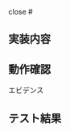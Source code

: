 <!-- Thank you for submitting a Pull Request. Please: 
* Ensure that the code is up-to-date with the `master` branch.
* Include a description of the proposed changes and how to test them.
* Consider adding the `no-deploy` label if this PR shouldn't be deployed and does not alter the data served by the API.
-->

close #

## 実装内容

## 動作確認

<deatils><summary>エビデンス</summary></details>

## テスト結果
